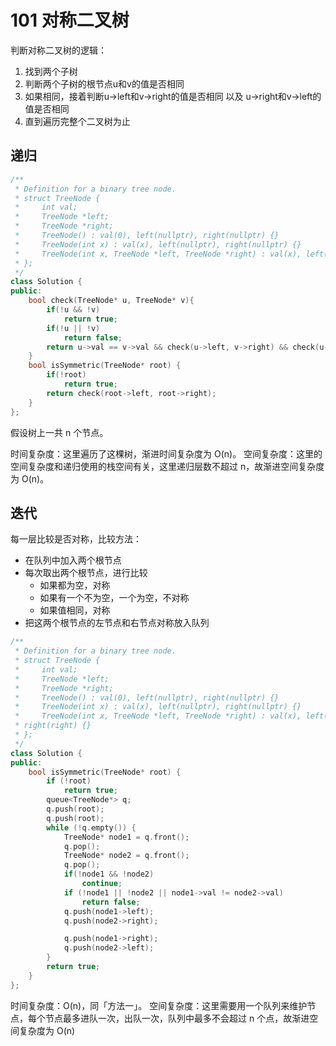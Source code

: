 # 101 对称二叉树

判断对称二叉树的逻辑：

1. 找到两个子树
2. 判断两个子树的根节点u和v的值是否相同
3. 如果相同，接着判断u->left和v->right的值是否相同 以及 u->right和v->left的值是否相同
4. 直到遍历完整个二叉树为止

## 递归

```C++
/**
 * Definition for a binary tree node.
 * struct TreeNode {
 *     int val;
 *     TreeNode *left;
 *     TreeNode *right;
 *     TreeNode() : val(0), left(nullptr), right(nullptr) {}
 *     TreeNode(int x) : val(x), left(nullptr), right(nullptr) {}
 *     TreeNode(int x, TreeNode *left, TreeNode *right) : val(x), left(left), right(right) {}
 * };
 */
class Solution {
public:
    bool check(TreeNode* u, TreeNode* v){
        if(!u && !v)
            return true;
        if(!u || !v)
            return false;
        return u->val == v->val && check(u->left, v->right) && check(u->right, v->left);
    }
    bool isSymmetric(TreeNode* root) {
        if(!root)
            return true;
        return check(root->left, root->right);
    }
};
```

假设树上一共 n 个节点。

时间复杂度：这里遍历了这棵树，渐进时间复杂度为 O(n)。
空间复杂度：这里的空间复杂度和递归使用的栈空间有关，这里递归层数不超过 n，故渐进空间复杂度为 O(n)。



## 迭代

每一层比较是否对称，比较方法：

- 在队列中加入两个根节点
- 每次取出两个根节点，进行比较
  - 如果都为空，对称
  - 如果有一个不为空，一个为空，不对称
  - 如果值相同，对称
- 把这两个根节点的左节点和右节点对称放入队列

```C++
/**
 * Definition for a binary tree node.
 * struct TreeNode {
 *     int val;
 *     TreeNode *left;
 *     TreeNode *right;
 *     TreeNode() : val(0), left(nullptr), right(nullptr) {}
 *     TreeNode(int x) : val(x), left(nullptr), right(nullptr) {}
 *     TreeNode(int x, TreeNode *left, TreeNode *right) : val(x), left(left),
 * right(right) {}
 * };
 */
class Solution {
public:
    bool isSymmetric(TreeNode* root) {
        if (!root)
            return true;
        queue<TreeNode*> q;
        q.push(root);
        q.push(root);
        while (!q.empty()) {
            TreeNode* node1 = q.front();
            q.pop();
            TreeNode* node2 = q.front();
            q.pop();
            if(!node1 && !node2)
                continue;
            if (!node1 || !node2 || node1->val != node2->val)
                return false;
            q.push(node1->left);
            q.push(node2->right);

            q.push(node1->right);
            q.push(node2->left);
        }
        return true;
    }
};
```

时间复杂度：O(n)，同「方法一」。
空间复杂度：这里需要用一个队列来维护节点，每个节点最多进队一次，出队一次，队列中最多不会超过 n 个点，故渐进空间复杂度为 O(n)


